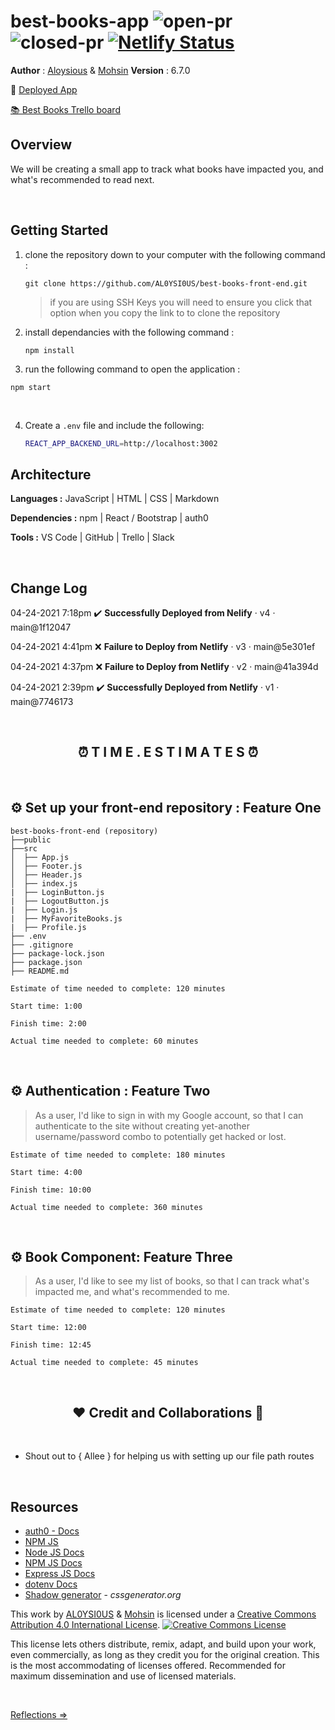 # best-books-app ![open-pr](https://img.shields.io/github/issues-pr-raw/AL0YSI0US/best-books-front-end) ![closed-pr](https://img.shields.io/github/issues-pr-closed/AL0YSI0US/best-books-front-end) [![Netlify Status](https://api.netlify.com/api/v1/badges/26cb2429-28cb-4d5f-bc0e-e0ae8782ab82/deploy-status)](https://app.netlify.com/sites/vigorous-stonebraker-250a39/deploys)

**Author** : [Aloysious](https://github.com/AL0YSI0US) & [Mohsin](https://github.com/mbehi) **Version** : 6.7.0

🚀 [Deployed App](https://vigorous-stonebraker-250a39.netlify.app/)

<a href="https://trello.com/b/qrG2StmE/am-best-books" align="center">📚 Best Books Trello board</a>

## Overview

We will be creating a small app to track what books have impacted you, and what's recommended to read next.

<br>

## Getting Started

1. clone the repository down to your computer with the following command :

   ````shell
   git clone https://github.com/AL0YSI0US/best-books-front-end.git
   ````

   > if you are using SSH Keys you will need to ensure you click that option when you copy the link to to clone the repository
   >
2. install dependancies with the following command :

   ````shell
   npm install
   ````
3. run the following command to open the application :

````shell
npm start
````

<br>

4. Create a `.env` file and include the following:
   ````bash
   REACT_APP_BACKEND_URL=http://localhost:3002
   ````

## Architecture

**Languages :** JavaScript | HTML | CSS | Markdown

**Dependencies :** npm | React / Bootstrap | auth0

**Tools :** VS Code | GitHub | Trello | Slack

<br>

## Change Log

04-24-2021 7:18pm ✔️ **Successfully Deployed from Nelify** · v4 · main@1f12047

04-24-2021 4:41pm ❌ **Failure to Deploy from Netlify** · v3 · main@5e301ef

04-24-2021 4:37pm ❌ **Failure to Deploy from Netlify** · v2 · main@41a394d

04-24-2021 2:39pm ✔️ **Successfully Deployed from Netlify** · v1 · main@7746173

<br>
<h2 align="center">⏰ T I M E . E S T I M A T E S ⏰</h2>
<br>

## ⚙️ Set up your front-end repository : Feature One

```shell
best-books-front-end (repository)
├──public
├──src
│  ├── App.js
│  ├── Footer.js
│  ├── Header.js
│  ├── index.js
|  ├── LoginButton.js
|  ├── LogoutButton.js
|  ├── Login.js
|  ├── MyFavoriteBooks.js
|  ├── Profile.js
├── .env
├── .gitignore
├── package-lock.json
├── package.json
├── README.md
```

```shell
Estimate of time needed to complete: 120 minutes

Start time: 1:00

Finish time: 2:00

Actual time needed to complete: 60 minutes
```

<br>

## ⚙️ Authentication : Feature Two

> As a user, I'd like to sign in with my Google account, so that I can authenticate to the site without creating yet-another username/password combo to potentially get hacked or lost.

```shell
Estimate of time needed to complete: 180 minutes

Start time: 4:00

Finish time: 10:00

Actual time needed to complete: 360 minutes
```

<br>

## ⚙️ Book Component: Feature Three

> As a user, I'd like to see my list of books, so that I can track what's impacted me, and what's recommended to me.

```shell
Estimate of time needed to complete: 120 minutes

Start time: 12:00

Finish time: 12:45

Actual time needed to complete: 45 minutes
```

<br>
<h2 align="center">❤️ Credit and Collaborations 👥</h2>
<br>

+ Shout out to { Allee } for helping us with setting up our file path routes

<br>

## Resources

* [auth0 - Docs](https://auth0.com/docs)
* [NPM JS](https://www.npmjs.com/package/axios)
* [Node JS Docs](https://nodejs.org/en/)
* [NPM JS Docs](https://docs.npmjs.com/)
* [Express JS Docs](http://expressjs.com/en/4x/api.html)
* [dotenv Docs](https://www.npmjs.com/package/dotenv)
* [Shadow generator](https://cssgenerator.org/box-shadow-css-generator.html) - *cssgenerator.org*

This work by <a xmlns:cc="http://creativecommons.org/ns#" href="https://github.com/AL0YSI0US/" property="cc:attributionName" rel="cc:attributionURL">AL0YSI0US</a> & <a href="https://github.com/mbehi">Mohsin</a> is licensed under a <a rel="license" href="http://creativecommons.org/licenses/by/4.0/">Creative Commons Attribution 4.0 International License</a>. <a rel="license" href="http://creativecommons.org/licenses/by/4.0/"><img alt="Creative Commons License" style="border-width:0" src="https://i.creativecommons.org/l/by/4.0/88x31.png" /></a><br />

This license lets others distribute, remix, adapt, and build upon your work, even commercially, as long as they credit you for the original creation. This is the most accommodating of licenses offered. Recommended for maximum dissemination and use of licensed materials.

<br>

[Reflections ⇒](reflections.md)
